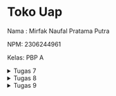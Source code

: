 # Toko Uap
Nama : Mirfak Naufal Pratama Putra

NPM: 2306244961

Kelas: PBP A

<details>
<summary>Tugas 7</summary>
  
## Jelaskan apa yang dimaksud dengan stateless widget dan stateful widget, dan jelaskan perbedaan dari keduanya.
StatelessWidget adalah widget yang tidak memiliki state yang dapat berubah, sehingga tampilannya bersifat statis dan hanya diinisialisasi sekali, cocok untuk elemen UI yang tidak perlu memperbarui diri, seperti teks atau ikon. Sementara itu, StatefulWidget adalah widget yang memiliki state yang dapat berubah-ubah seiring waktu atau interaksi pengguna, memungkinkan tampilan untuk di-rebuild setiap kali state-nya diperbarui, seperti dalam kasus formulir atau animasi. Perbedaan utama antara keduanya adalah bahwa StatelessWidget bersifat statis dan tidak berubah, sedangkan StatefulWidget dinamis dan dapat berubah mengikuti state-nya.

## Sebutkan widget apa saja yang kamu gunakan pada proyek ini dan jelaskan fungsinya.
Widget utama adalah MaterialApp yang membungkus seluruh aplikasi dan menyediakan pengaturan tema dan navigasi. Scaffold digunakan untuk memberikan struktur halaman lengkap dengan AppBar di atas dan body di bawahnya. Di dalam body, terdapat Column dan Row untuk menyusun elemen-elemen UI secara vertikal dan horizontal. InfoCard adalah widget khusus yang menampilkan data seperti NPM, nama, dan kelas dalam bentuk kartu menggunakan Card. Kemudian, GridView.count membuat tata letak berbentuk grid untuk menampilkan ItemCard, yaitu kartu berikon dan teks dari list item. InkWell pada ItemCard memungkinkan interaksi dengan memberikan efek ketukan dan menampilkan SnackBar sebagai respons saat kartu ditekan.

## Apa fungsi dari `setState()?` Jelaskan variabel apa saja yang dapat terdampak dengan fungsi tersebut.
Fungsi setState() dalam Flutter digunakan pada StatefulWidget untuk memberi tahu framework bahwa state widget telah berubah, sehingga UI perlu diperbarui atau di-rebuild. Ketika setState() dipanggil, Flutter akan memicu proses rebuild pada widget yang terpengaruh untuk menyesuaikan tampilan dengan data terbaru. Variabel yang terdampak setState() adalah semua variabel yang memengaruhi tampilan atau perilaku widget terkait, seperti counter, status autentikasi, teks input, atau pengaturan tampilan tertentu (misalnya warna atau visibilitas elemen) agar UI dapat mencerminkan kondisi terbaru.

##  Jelaskan perbedaan antara const dengan final.
Perbedaan utama antara const dan final di Dart terletak pada waktu inisialisasi dan immutability. const digunakan untuk nilai yang bersifat tetap dan konstan secara compile-time, artinya nilainya harus sudah diketahui saat kompilasi dan tidak akan pernah berubah. Sementara itu, final digunakan untuk variabel yang nilainya tetap setelah diinisialisasi, tetapi nilai tersebut bisa ditentukan pada saat runtime. Dengan kata lain, const mengharuskan nilai konstan secara penuh di compile-time, sedangkan final mengizinkan inisialisasi di runtime namun tetap tidak bisa diubah setelahnya.

## Jelaskan bagaimana cara kamu mengimplementasikan checklist-checklist di atas.
1. Membuat folder untuk menyimpan project lalu menggunakan sebuah command untuk start project pada folder tersebut.
2. Membuat file baru bernama `menu.dart`, lalu merapikan project.
3. Mengubah warna tema aplikasi pada `main.dart`, mengubah sifat widget halaman menu menjadi stateless, membuat card untuk isi data, membuat button card untuk ketiga button yang diminta, lalu mengintegrasikan seluruh project.
</details>

<details>
<summary>Tugas 8</summary>

## Apa kegunaan const di Flutter? Jelaskan apa keuntungan ketika menggunakan const pada kode Flutter. Kapan sebaiknya kita menggunakan const, dan kapan sebaiknya tidak digunakan?
Di Flutter, const digunakan untuk membuat objek yang bersifat immutable dan sudah ditentukan nilainya saat kompilasi, yang dapat meningkatkan efisiensi memori dan kinerja aplikasi karena objek const hanya dibuat satu kali dan dapat digunakan ulang tanpa perlu mengalokasikan ulang memori. Keuntungan menggunakan const adalah mengurangi beban kerja pada Garbage Collector serta mempercepat rendering UI karena widget yang tidak berubah tidak perlu di-render ulang. const sebaiknya digunakan pada widget atau objek yang nilai dan tampilannya tidak akan berubah selama aplikasi berjalan, seperti teks statis, ikon, atau padding tetap. Namun, const sebaiknya tidak digunakan jika objek tersebut memiliki nilai yang dinamis atau bergantung pada variabel yang dapat berubah saat runtime, karena ini akan menghambat fleksibilitas kode.

## Jelaskan dan bandingkan penggunaan Column dan Row pada Flutter. Berikan contoh implementasi dari masing-masing layout widget ini!
Di Flutter, Column dan Row adalah widget layout dasar yang menyusun elemen secara vertikal dan horizontal. Column menempatkan widget dalam susunan vertikal dari atas ke bawah, cocok untuk menampilkan daftar elemen yang mengikuti aliran vertikal. Sebaliknya, Row menyusun widget secara horizontal dari kiri ke kanan, ideal untuk elemen yang berbaris sejajar. Keduanya memiliki properti mainAxisAlignment dan crossAxisAlignment untuk mengatur posisi dan penyelarasan widget di dalamnya.

## Sebutkan apa saja elemen input yang kamu gunakan pada halaman form yang kamu buat pada tugas kali ini. Apakah terdapat elemen input Flutter lain yang tidak kamu gunakan pada tugas ini? Jelaskan!
Pada halaman form tugas ini, saya menggunakan elemen input TextFormField untuk mengisi informasi seperti produk, genre, dan harga. Elemen input Flutter lainnya yang tidak digunakan meliputi Checkbox, Radio, Switch, Slider, dan DropdownButton. Checkbox dan Switch berguna untuk memilih opsi ya/tidak, Radio untuk memilih satu opsi dari beberapa pilihan, Slider untuk mengatur nilai dalam rentang tertentu, dan DropdownButton menampilkan daftar pilihan dalam bentuk dropdown. Setiap elemen ini dapat digunakan sesuai kebutuhan untuk meningkatkan fleksibilitas input pengguna di aplikasi.

## Bagaimana cara kamu mengatur tema (theme) dalam aplikasi Flutter agar aplikasi yang dibuat konsisten? Apakah kamu mengimplementasikan tema pada aplikasi yang kamu buat?
Untuk mengatur tema konsisten dalam aplikasi Flutter, saya mendefinisikan tema global di main.dart dengan ThemeData pada properti theme di MaterialApp. Pada aplikasi ini, primarySwatch diset ke warna `Colors.deepPurple`, sementara secondary diset ke `Colors.deepPurple[400]` untuk menyesuaikan tampilan. Dengan konfigurasi ini, warna dan gaya elemen di seluruh aplikasi, seperti AppBar dan tombol, otomatis mengikuti tema yang telah ditentukan, sehingga tampilan aplikasi menjadi seragam dan konsisten.

## Bagaimana cara kamu menangani navigasi dalam aplikasi dengan banyak halaman pada Flutter?
Dalam aplikasi Flutter dengan banyak halaman, navigasi dapat ditangani menggunakan kombinasi Navigator.push dan Navigator.pushReplacement pada Drawer dan ItemCard. Pada LeftDrawer, saya menggunakan Navigator.pushReplacement untuk berpindah ke halaman utama tanpa kembali ke halaman sebelumnya, seperti pada MyHomePage, dan Navigator.push untuk menambahkan halaman baru ke tumpukan, seperti saat membuka ProductEntryFormPage. Di ItemCard, periksa nama item dan arahkan ke halaman terkait menggunakan Navigator.push, misalnya ketika item bernama "Tambah Item" untuk membuka ProductEntryFormPage. Pendekatan ini memungkinkan navigasi yang efisien dan intuitif antarhalaman.

</details>
<details>
<summary>Tugas 9</summary>

## Jelaskan mengapa kita perlu membuat model untuk melakukan pengambilan ataupun pengiriman data JSON? Apakah akan terjadi error jika kita tidak membuat model terlebih dahulu?
Membuat model untuk pengambilan atau pengiriman data JSON penting karena model berfungsi sebagai cetak biru yang memastikan struktur data yang diterima atau dikirim memiliki format yang konsisten dan sesuai dengan kebutuhan aplikasi. Dengan model, proses validasi data menjadi lebih mudah, sehingga meminimalkan risiko error seperti data yang tidak sesuai dengan tipe atau struktur yang diharapkan. Jika model tidak dibuat, kemungkinan terjadinya error atau inkonsistensi data meningkat karena data mentah yang diterima atau dikirim mungkin tidak sesuai dengan skema yang diinginkan, menyebabkan masalah kompatibilitas dan potensi kerentanan di aplikasi.

## Jelaskan fungsi dari library http yang sudah kamu implementasikan pada tugas ini
Library http dalam Flutter berfungsi untuk memfasilitasi komunikasi antara aplikasi dan server melalui protokol HTTP. Library ini memungkinkan pengembang untuk melakukan permintaan HTTP seperti GET, POST, PUT, dan DELETE, serta menangani respons yang diterima dari server. Dengan http, pengembang dapat dengan mudah mengelola data JSON, menangani header, dan mengelola status respons, sehingga mempermudah integrasi API dan pengelolaan data jaringan dalam aplikasi Flutter.

## Jelaskan fungsi dari CookieRequest dan jelaskan mengapa instance CookieRequest perlu untuk dibagikan ke semua komponen di aplikasi Flutter.
CookieRequest berfungsi untuk mengelola sesi HTTP dengan menggunakan cookie, memungkinkan aplikasi mempertahankan status pengguna secara aman selama interaksi dengan server, seperti saat login atau mengakses data pribadi. Instance CookieRequest perlu dibagikan ke semua komponen di aplikasi Flutter agar status sesi tetap konsisten di seluruh bagian aplikasi. Ini memungkinkan berbagai komponen untuk mengakses data pengguna yang tersimpan dan tetap terotentikasi tanpa perlu login ulang atau menyimpan status secara manual, meningkatkan efisiensi dan pengalaman pengguna.

## Jelaskan mekanisme pengiriman data mulai dari input hingga dapat ditampilkan pada Flutter.
Mekanisme pengiriman data dalam Flutter dimulai dengan input data dari pengguna melalui widget formulir. Data yang dimasukkan dikumpulkan dan dikirim ke server menggunakan metode HTTP, seperti POST, melalui library http. Server kemudian memproses data tersebut dan memberikan respons, biasanya dalam format JSON. Flutter menerima respons ini, memparsingnya menggunakan `dart:convert` atau model data yang dibuat, dan menampilkan hasilnya pada UI dengan widget yang sesuai. Proses ini melibatkan sinkronisasi data dari input hingga ditampilkan, memastikan bahwa komunikasi antara frontend dan backend berjalan lancar dan data ditampilkan secara real-time atau sesuai permintaan.

## Jelaskan mekanisme autentikasi dari login, register, hingga logout. Mulai dari input data akun pada Flutter ke Django hingga selesainya proses autentikasi oleh Django dan tampilnya menu pada Flutter.
Mekanisme autentikasi dimulai ketika pengguna memasukkan data akun (login atau register) pada Flutter. Data ini dikirim ke backend Django melalui permintaan HTTP (POST). Untuk proses registrasi, Django memvalidasi data, membuat akun baru, dan mengembalikan respons sukses. Pada login, Django memeriksa kredensial pengguna dan, jika valid, mengembalikan token atau session ID untuk autentikasi. Flutter menyimpan token tersebut untuk digunakan pada permintaan berikutnya guna menjaga sesi pengguna tetap aktif. Ketika logout, Flutter mengirim permintaan logout ke Django, yang kemudian menghapus token atau session ID tersebut, mengakhiri sesi pengguna. Setelah autentikasi berhasil, Flutter menampilkan menu utama atau halaman yang diakses sesuai dengan status login pengguna.

## Jelaskan bagaimana cara kamu mengimplementasikan checklist di atas secara step-by-step!
1. Membuat django app bernama `authentication` untuk mengelola autentikasi seperti login, register dan logout.
2. Mengintegrasi flutter dengan app `authentication` pada django.
3. Membuat direktori baru pada lib bernama `models`, lalu menambahkan file untuk model kustom dan mengisinya dengan code yang didapatkan dari Quicktype.
4. Menerapkan fetch data dari django untuk ditampilkan pada fluter.
5. Mengintegrasi from flutter dengan django.
</details>